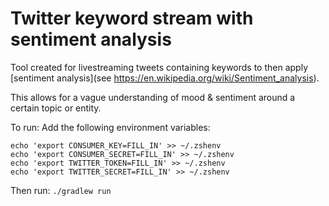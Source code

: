 # Twitter keyword stream with sentiment analysis

Tool created for livestreaming tweets containing keywords to then apply [sentiment analysis](see https://en.wikipedia.org/wiki/Sentiment_analysis).

This allows for a vague understanding of mood & sentiment around a certain topic or entity.

To run:
Add the following environment variables:
```
echo 'export CONSUMER_KEY=FILL_IN' >> ~/.zshenv
echo 'export CONSUMER_SECRET=FILL_IN' >> ~/.zshenv
echo 'export TWITTER_TOKEN=FILL_IN' >> ~/.zshenv
echo 'export TWITTER_SECRET=FILL_IN' >> ~/.zshenv
```

Then run:
`./gradlew run`